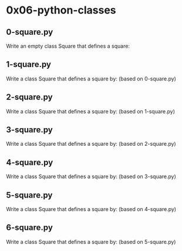 # 0x06-python-classes #

## 0-square.py ##

Write an empty class Square that defines a square:

## 1-square.py ##

Write a class Square that defines a square by: (based on 0-square.py)

## 2-square.py ##

Write a class Square that defines a square by: (based on 1-square.py)

## 3-square.py ##

Write a class Square that defines a square by: (based on 2-square.py)

## 4-square.py ##

Write a class Square that defines a square by: (based on 3-square.py)

## 5-square.py ##

Write a class Square that defines a square by: (based on 4-square.py)

## 6-square.py ##

Write a class Square that defines a square by: (based on 5-square.py)
